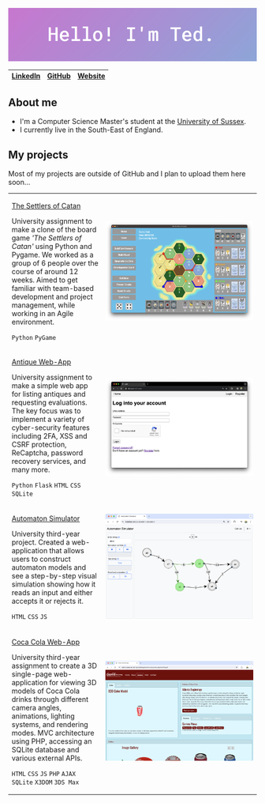 [![banner](banner.png)](https://github.com/TedAlden)

| [LinkedIn](https://www.linkedin.com/in/ted-alden-templeman/) | [GitHub](https://github.com/TedAlden) | [Website](https://www.tedalden.dev/) |
| - | - | - |

## About me

- I'm a Computer Science Master's student at the [University of Sussex](https://www.sussex.ac.uk/study/undergraduate/courses/computer-science-mcomp).
- I currently live in the South-East of England.

## My projects

Most of my projects are outside of GitHub and I plan to upload them here soon...

<table>
<tr>
<td>
  
[The Settlers of Catan](https://github.com/TedAlden/settlers-of-catan)

University assignment to make a clone of the board game *'The Settlers of Catan'* using Python and Pygame. We worked as a group of 6 people over the course of around 12 weeks. Aimed to get familiar with team-based development and project management, while working in an Agile environment.

`Python` `PyGame`

<!-- ![GitHub Repo stars](https://img.shields.io/github/stars/tedalden/settlers-of-catan?style=social) -->

</td>
<td width=300>

![preview](https://github.com/TedAlden/settlers-of-catan/raw/main/screenshot.png)

</td>
</tr>
<tr>
<td>
  
[Antique Web-App](https://github.com/TedAlden/antique-web-app)

University assignment to make a simple web app for listing antiques and requesting evaluations. The key focus was to implement a variety of cyber-security features including 2FA, XSS and CSRF protection, ReCaptcha, password recovery services, and many more.

`Python` `Flask` `HTML` `CSS` `SQLite`

</td>
<td width=300>

![preview](https://github.com/TedAlden/antique-web-app/raw/main/screenshot.png)

</td>
</tr>
<tr>
<td>
  
[Automaton Simulator](https://github.com/TedAlden/automaton-simulator)

University third-year project. Created a web-application that allows users to construct automaton models and see a step-by-step visual simulation showing how it reads an input and either accepts it or rejects it.

`HTML` `CSS` `JS`

</td>
<td width=300>

![preview](https://github.com/TedAlden/automaton-simulator/raw/main/screenshot.png)

</td>
</tr>
<tr>
<td>
  
[Coca Cola Web-App](https://github.com/TedAlden/web-3d-applications)

University third-year assignment to create a 3D single-page web-application for viewing 3D models of Coca Cola drinks through different camera angles, animations, lighting systems, and rendering modes. MVC architecture using PHP, accessing an SQLite database and various external APIs.

`HTML` `CSS` `JS` `PHP` `AJAX` `SQLite` `X3DOM` `3DS Max`

</td>
<td width=300>

![preview](https://github.com/TedAlden/web-3d-applications/raw/main/screenshot.png)

</td>
</tr>
</table>
